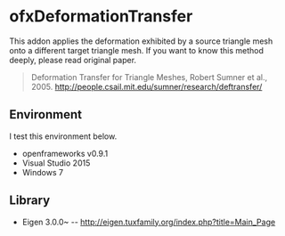 # ofxDeformationTransfer
This addon applies the deformation exhibited by a source triangle mesh onto a different target triangle mesh. If you want to know this method deeply, please read original paper.
> Deformation Transfer for Triangle Meshes, Robert Sumner et al., 2005.
> http://people.csail.mit.edu/sumner/research/deftransfer/

## Environment
I test this environment below.

- openframeworks v0.9.1
- Visual Studio 2015
- Windows 7

## Library
- Eigen 3.0.0~
-- http://eigen.tuxfamily.org/index.php?title=Main_Page 


